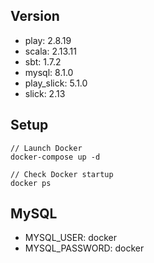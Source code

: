 ## Version
- play: 2.8.19 
- scala: 2.13.11 
- sbt: 1.7.2 
- mysql: 8.1.0 
- play_slick: 5.1.0 
- slick: 2.13

## Setup
```shell
// Launch Docker
docker-compose up -d

// Check Docker startup
docker ps
```

## MySQL 
- MYSQL_USER: docker 
- MYSQL_PASSWORD: docker
